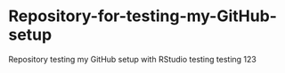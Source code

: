 # Repository-for-testing-my-GitHub-setup
Repository testing my GitHub setup with RStudio
testing testing 123